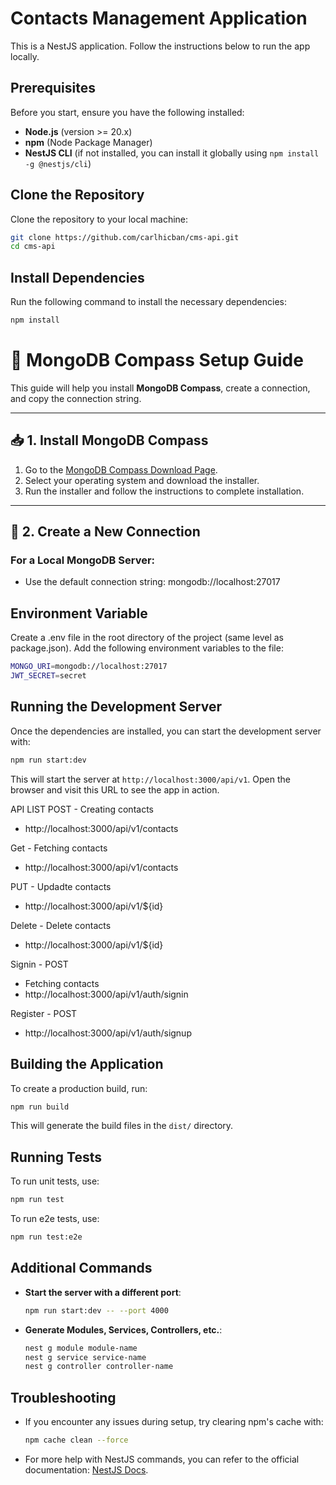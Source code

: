 
# Contacts Management Application

This is a NestJS application. Follow the instructions below to run the app locally.

## Prerequisites

Before you start, ensure you have the following installed:

- **Node.js** (version >= 20.x)
- **npm** (Node Package Manager)
- **NestJS CLI** (if not installed, you can install it globally using `npm install -g @nestjs/cli`)

## Clone the Repository

Clone the repository to your local machine:

```bash
git clone https://github.com/carlhicban/cms-api.git
cd cms-api
```

## Install Dependencies

Run the following command to install the necessary dependencies:

```bash
npm install
```

# 🧭 MongoDB Compass Setup Guide

This guide will help you install **MongoDB Compass**, create a connection, and copy the connection string.

---

## 📥 1. Install MongoDB Compass

1. Go to the [MongoDB Compass Download Page](https://www.mongodb.com/try/download/compass).
2. Select your operating system and download the installer.
3. Run the installer and follow the instructions to complete installation.

---

## 🔗 2. Create a New Connection

### For a Local MongoDB Server:

- Use the default connection string: mongodb://localhost:27017


## Environment Variable

Create a .env file in the root directory of the project (same level as package.json). Add the following environment variables to the file:

```bash
MONGO_URI=mongodb://localhost:27017
JWT_SECRET=secret
```


## Running the Development Server

Once the dependencies are installed, you can start the development server with:

```bash
npm run start:dev
```


This will start the server at `http://localhost:3000/api/v1`. Open the browser and visit this URL to see the app in action.

API LIST
POST - Creating contacts
- http://localhost:3000/api/v1/contacts

Get - Fetching contacts
- http://localhost:3000/api/v1/contacts

PUT - Updadte contacts
- http://localhost:3000/api/v1/${id}

Delete - Delete contacts
- http://localhost:3000/api/v1/${id}

Signin - POST
 - Fetching contacts
- http://localhost:3000/api/v1/auth/signin

Register - POST
- http://localhost:3000/api/v1/auth/signup



## Building the Application

To create a production build, run:

```bash
npm run build
```

This will generate the build files in the `dist/` directory.

## Running Tests

To run unit tests, use:

```bash
npm run test
```

To run e2e tests, use:

```bash
npm run test:e2e
```

## Additional Commands

- **Start the server with a different port**:
    ```bash
    npm run start:dev -- --port 4000
    ```

- **Generate Modules, Services, Controllers, etc.**:
    ```bash
    nest g module module-name
    nest g service service-name
    nest g controller controller-name
    ```

## Troubleshooting

- If you encounter any issues during setup, try clearing npm's cache with:
    ```bash
    npm cache clean --force
    ```

- For more help with NestJS commands, you can refer to the official documentation: [NestJS Docs](https://docs.nestjs.com).

